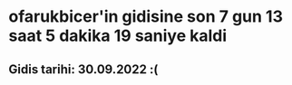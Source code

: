 # ofarukbicer'in gidisine son 7 gun 13 saat 5 dakika 19 saniye kaldi

## Gidis tarihi: 30.09.2022 :(